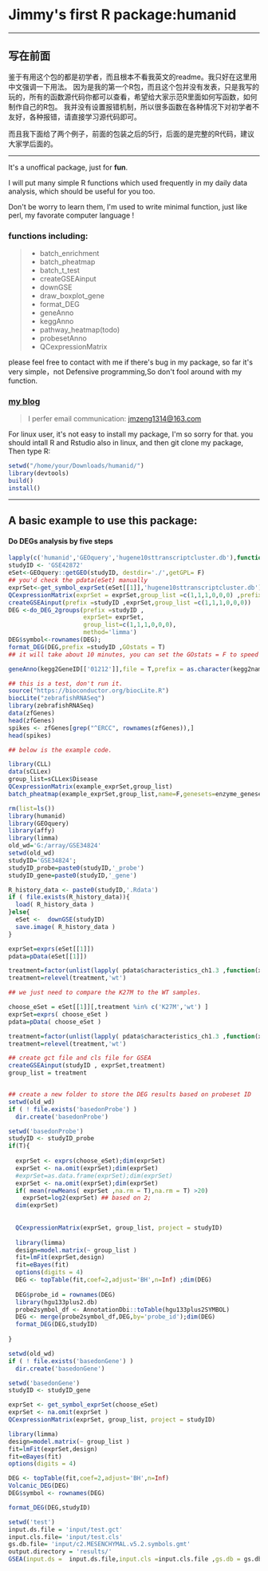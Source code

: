 # Jimmy's first R package:humanid

------

## 写在前面

鉴于有用这个包的都是初学者，而且根本不看我英文的readme。我只好在这里用中文强调一下用法。
因为是我的第一个R包，而且这个包并没有发表，只是我写的玩的，所有的函数源代码你都可以查看，希望给大家示范R里面如何写函数，如何制作自己的R包。
我并没有设置报错机制，所以很多函数在各种情况下对初学者不友好，各种报错，请直接学习源代码即可。

而且我下面给了两个例子，前面的包装之后的5行，后面的是完整的R代码，建议大家学后面的。

------

It's a unoffical package, just for **fun**. 

I will put many simple R functions which used frequently in my daily data analysis, which should be useful for you too. 

Don't be worry to learn them, I'm used to write minimal function, just like perl, my favorate computer language ! 

### functions including:

> * batch_enrichment
> * batch_pheatmap
> * batch_t_test
> * createGSEAinput
> * downGSE
> * draw_boxplot_gene
> * format_DEG
> * geneAnno
> * keggAnno
> * pathway_heatmap(todo)
> * probesetAnno
> * QCexpressionMatrix 


please feel free to contact with me if there's bug in my package, so far it's very simple，not Defensive programming,So don't fool around with my function. 

### [my blog](http://www.bio-info-trainee.com/)

>  I perfer email communication: jmzeng1314@163.com 

For linux user, it's not easy to install my package, I'm so sorry for that.
you should intall R and Rstudio also in linux, and then git clone my package, Then type R:
```R
setwd("/home/your/Downloads/humanid/")
library(devtools)
build()
install()
```

------

## A basic example to use this package:

#### Do DEGs analysis by five steps

```R
lapply(c('humanid','GEOquery','hugene10sttranscriptcluster.db'),function(x) library(x,character.only = T))
studyID <- 'GSE42872'
eSet<-GEOquery::getGEO(studyID, destdir='./',getGPL= F)
## you'd check the pdata(eSet) manually 
exprSet<-get_symbol_exprSet(eSet[[1]],'hugene10sttranscriptcluster.db')
QCexpressionMatrix(exprSet = exprSet,group_list =c(1,1,1,0,0,0) ,prefix =studyID )
createGSEAinput(prefix =studyID ,exprSet,group_list =c(1,1,1,0,0,0))
DEG <-do_DEG_2groups(prefix =studyID ,
                     exprSet= exprSet,
                     group_list=c(1,1,1,0,0,0),
                     method='limma')
DEG$symbol<-rownames(DEG);
format_DEG(DEG,prefix =studyID ,GOstats = T) 
## it will take about 10 minutes, you can set the GOstats = F to speed up this process.
```
```R
geneAnno(kegg2GeneID[['01212']],file = T,prefix = as.character(kegg2name['01212','pathway_name']) )
```


```R
## this is a test, don't run it.
source("https://bioconductor.org/biocLite.R")
biocLite("zebrafishRNASeq")
library(zebrafishRNASeq)
data(zfGenes)
head(zfGenes)
spikes <- zfGenes[grep("^ERCC", rownames(zfGenes)),]
head(spikes)

## below is the example code.

library(CLL)
data(sCLLex)
group_list=sCLLex$Disease
QCexpressionMatrix(example_exprSet,group_list)
batch_pheatmap(example_exprSet,group_list,name=F,genesets=enzyme_genesets)

rm(list=ls())
library(humanid)
library(GEOquery)
library(affy)
library(limma)
old_wd='G:/array/GSE34824'
setwd(old_wd)
studyID='GSE34824';
studyID_probe=paste0(studyID,'_probe')
studyID_gene=paste0(studyID,'_gene')

R_history_data <- paste0(studyID,'.Rdata')
if ( file.exists(R_history_data)){
  load( R_history_data )
}else{
  eSet <-  downGSE(studyID)
  save.image( R_history_data )
}

exprSet=exprs(eSet[[1]])
pdata=pData(eSet[[1]])

treatment=factor(unlist(lapply( pdata$characteristics_ch1.3 ,function(x) strsplit(as.character(x),": ")[[1]][2]))) 
treatment=relevel(treatment,'wt')

## we just need to compare the K27M to the WT samples.

choose_eSet = eSet[[1]][,treatment %in% c('K27M','wt') ]
exprSet=exprs( choose_eSet )
pdata=pData( choose_eSet )

treatment=factor(unlist(lapply( pdata$characteristics_ch1.3 ,function(x) strsplit(as.character(x),": ")[[1]][2]))) 
treatment=relevel(treatment,'wt')

## create gct file and cls file for GSEA 
createGSEAinput(studyID , exprSet,treatment) 
group_list = treatment


## create a new folder to store the DEG results based on probeset ID 
setwd(old_wd)
if ( ! file.exists('basedonProbe') )
  dir.create('basedonProbe')

setwd('basedonProbe') 
studyID <- studyID_probe
if(T){  
  
  exprSet <- exprs(choose_eSet);dim(exprSet)
  exprSet <- na.omit(exprSet);dim(exprSet)
  #exprSet=as.data.frame(exprSet);dim(exprSet)
  exprSet <- na.omit(exprSet);dim(exprSet)
  if( mean(rowMeans( exprSet ,na.rm = T),na.rm = T) >20)
    exprSet=log2(exprSet) ## based on 2;
  dim(exprSet)
  
  
  QCexpressionMatrix(exprSet, group_list, project = studyID)
  
  library(limma)
  design=model.matrix(~ group_list )
  fit=lmFit(exprSet,design)
  fit=eBayes(fit)
  options(digits = 4)
  DEG <- topTable(fit,coef=2,adjust='BH',n=Inf) ;dim(DEG)
  
  DEG$probe_id = rownames(DEG)
  library(hgu133plus2.db)
  probe2symbol_df <- AnnotationDbi::toTable(hgu133plus2SYMBOL)
  DEG <- merge(probe2symbol_df,DEG,by='probe_id');dim(DEG)
  format_DEG(DEG,studyID)
  
}

setwd(old_wd)
if ( ! file.exists('basedonGene') )
  dir.create('basedonGene')

setwd('basedonGene')
studyID <- studyID_gene

exprSet <- get_symbol_exprSet(choose_eSet)
exprSet <- na.omit(exprSet )
QCexpressionMatrix(exprSet, group_list, project = studyID)

library(limma)
design=model.matrix(~ group_list )
fit=lmFit(exprSet,design)
fit=eBayes(fit)
options(digits = 4)

DEG <- topTable(fit,coef=2,adjust='BH',n=Inf)
Volcanic_DEG(DEG)
DEG$symbol <- rownames(DEG)

format_DEG(DEG,studyID)

setwd('test')
input.ds.file = 'input/test.gct'
input.cls.file= 'input/test.cls'
gs.db.file= 'input/c2.MESENCHYMAL.v5.2.symbols.gmt'
output.directory = 'results/'
GSEA(input.ds =  input.ds.file,input.cls =input.cls.file ,gs.db = gs.db.file ,output.directory='./', reshuffling.type      = "gene.labels")


```
